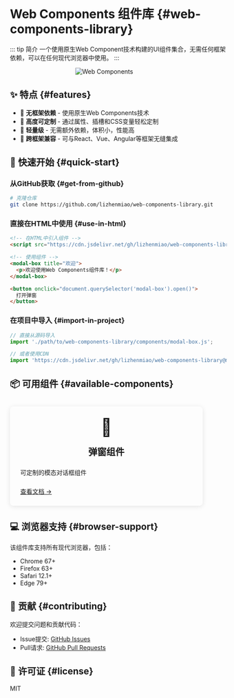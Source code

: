 # Web Components 组件库 {#web-components-library}

::: tip 简介
一个使用原生Web Component技术构建的UI组件集合，无需任何框架依赖，可以在任何现代浏览器中使用。
:::

<img src="/logo.svg" alt="Web Components" style="max-width: 200px; margin: 0 auto; display: block;">

## ✨ 特点 {#features}

- 🔆 **无框架依赖** - 使用原生Web Components技术
- 🎨 **高度可定制** - 通过属性、插槽和CSS变量轻松定制
- 🚀 **轻量级** - 无需额外依赖，体积小，性能高
- 🔄 **跨框架兼容** - 可与React、Vue、Angular等框架无缝集成

## 🚀 快速开始 {#quick-start}

### 从GitHub获取 {#get-from-github}

```bash
# 克隆仓库
git clone https://github.com/lizhenmiao/web-components-library.git
```

### 直接在HTML中使用 {#use-in-html}

```html
<!-- 在HTML中引入组件 -->
<script src="https://cdn.jsdelivr.net/gh/lizhenmiao/web-components-library@master/components/modal-box.js"></script>

<!-- 使用组件 -->
<modal-box title="欢迎">
  <p>欢迎使用Web Components组件库！</p>
</modal-box>

<button onclick="document.querySelector('modal-box').open()">
  打开弹窗
</button>
```

### 在项目中导入 {#import-in-project}

```javascript
// 直接从源码导入
import './path/to/web-components-library/components/modal-box.js';

// 或者使用CDN
import 'https://cdn.jsdelivr.net/gh/lizhenmiao/web-components-library@master/components/modal-box.js';
```

## 📦 可用组件 {#available-components}

<div class="features">
  <div class="feature">
    <div class="feature-icon">
      <h3>📝</h3>
    </div>
    <h2>弹窗组件</h2>
    <p>可定制的模态对话框组件</p>
    <a href="/web-components-library/components/modal-box">查看文档 →</a>
  </div>

  <!-- 未来可添加更多组件 -->
</div>

## 💻 浏览器支持 {#browser-support}

该组件库支持所有现代浏览器，包括：

- Chrome 67+
- Firefox 63+
- Safari 12.1+
- Edge 79+

## 🤝 贡献 {#contributing}

欢迎提交问题和贡献代码：

- Issue提交: [GitHub Issues](https://github.com/lizhenmiao/web-components-library/issues)
- Pull请求: [GitHub Pull Requests](https://github.com/lizhenmiao/web-components-library/pulls)

## 📄 许可证 {#license}

MIT

<style>
.features {
  display: flex;
  flex-wrap: wrap;
  margin: 2rem 0;
  gap: 20px;
}

.feature {
  flex: 1;
  min-width: 300px;
  max-width: 400px;
  background-color: var(--c-bg-light);
  border-radius: 8px;
  padding: 1.5rem;
  box-shadow: 0 2px 12px 0 rgba(0,0,0,0.1);
  transition: all 0.3s;
}

.feature:hover {
  transform: translateY(-5px);
  box-shadow: 0 4px 16px 0 rgba(0,0,0,0.15);
}

.feature-icon {
  display: flex;
  justify-content: center;
  margin-bottom: 1rem;
}

.feature-icon h3 {
  font-size: 2.5rem;
  margin: 0;
}

.feature h2 {
  text-align: center;
  border-bottom: 1px solid var(--c-border);
  padding-bottom: 0.5rem;
  margin: 0.8rem 0;
}

.feature p {
  margin: 1rem 0;
  color: var(--c-text-light);
}

.feature a {
  display: inline-block;
  margin-top: 0.5rem;
  font-weight: 500;
}
</style>
